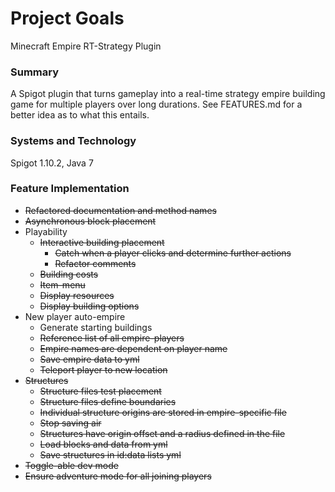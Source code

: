 # Project Goals
Minecraft Empire RT-Strategy Plugin

### Summary
A Spigot plugin that turns gameplay into a real-time strategy empire building game for multiple players over long durations. See FEATURES.md for a better idea as to what this entails.

### Systems and Technology
Spigot 1.10.2, Java 7

### Feature Implementation
* ~~Refactored documentation and method names~~
* ~~Asynchronous block placement~~
* Playability
  * ~~Interactive building placement~~
    * ~~Catch when a player clicks and determine further actions~~
    * ~~Refactor comments~~
  * ~~Building costs~~
  * ~~Item-menu~~
   * ~~Display resources~~
   * ~~Display building options~~
* New player auto-empire
  * Generate starting buildings
  * ~~Reference list of all empire-players~~
  * ~~Empire names are dependent on player name~~
  * ~~Save empire data to yml~~
  * ~~Teleport player to new location~~
* ~~Structures~~
  * ~~Structure files test placement~~
  * ~~Structure files define boundaries~~
  * ~~Individual structure origins are stored in empire-specific file~~
  * ~~Stop saving air~~
  * ~~Structures have origin offset and a radius defined in the file~~
  * ~~Load blocks and data from yml~~
  * ~~Save structures in id:data lists yml~~
* ~~Toggle-able dev mode~~
* ~~Ensure adventure mode for all joining players~~
